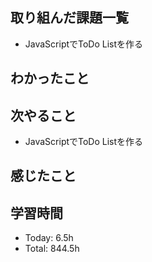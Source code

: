 ## 取り組んだ課題一覧
- JavaScriptでToDo Listを作る
## わかったこと
## 次やること
- JavaScriptでToDo Listを作る
## 感じたこと
## 学習時間
- Today: 6.5h
- Total: 844.5h